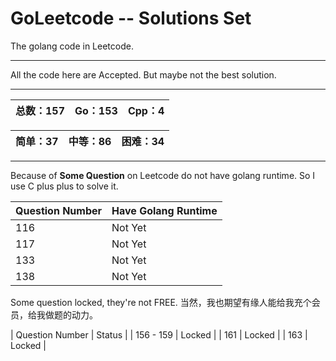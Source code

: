 # GoLeetcode -- Solutions Set
The golang code in Leetcode.

-----

All the code here are Accepted. But maybe not the best solution.

-----

| 总数：157 | Go：153 | Cpp：4 |
| -------- | ------ | ------ |

| 简单：37 | 中等：86 | 困难：34 |
| ------- | ------- | ------- |

-----

Because of **Some Question** on Leetcode do not have golang runtime. So I use C plus plus to solve it.

| Question Number | Have Golang Runtime |
| --------------- | ------------------- |
| 116 | Not Yet |
| 117 | Not Yet |
| 133 | Not Yet |
| 138 | Not Yet |

Some question locked, they're not FREE.
当然，我也期望有缘人能给我充个会员，给我做题的动力。

| Question Number | Status |
| 156 - 159 | Locked |
| 161 | Locked |
| 163 | Locked |
